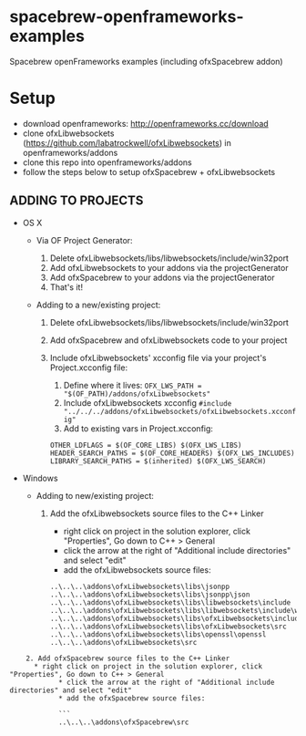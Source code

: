 spacebrew-openframeworks-examples
=================================

Spacebrew openFrameworks examples (including ofxSpacebrew addon)

Setup
=================================
* download openframeworks: http://openframeworks.cc/download
* clone ofxLibwebsockets (https://github.com/labatrockwell/ofxLibwebsockets) in openframeworks/addons
* clone this repo into openframeworks/addons
* follow the steps below to setup ofxSpacebrew + ofxLibwebsockets 

ADDING TO PROJECTS
------------
* OS X
	* Via OF Project Generator:
		1. Delete ofxLibwebsockets/libs/libwebsockets/include/win32port
		2. Add ofxLibwebsockets to your addons via the projectGenerator
		3. Add ofxSpacebrew to your addons via the projectGenerator
		4. That's it!

	* Adding to a new/existing project:
		1. Delete ofxLibwebsockets/libs/libwebsockets/include/win32port
  		2. Add ofxSpacebrew and ofxLibwebsockets code to your project
		3. Include ofxLibwebsockets' xcconfig file via your project's Project.xcconfig file:
			1. Define where it lives: 
			```OFX_LWS_PATH = "$(OF_PATH)/addons/ofxLibwebsockets"```
			2. Include ofxLibwebsockets xcconfig
			```#include "../../../addons/ofxLibwebsockets/ofxLibwebsockets.xcconfig"```
			2. Add to existing vars in Project.xcconfig:
			
			```
			OTHER_LDFLAGS = $(OF_CORE_LIBS) $(OFX_LWS_LIBS)
			HEADER_SEARCH_PATHS = $(OF_CORE_HEADERS) $(OFX_LWS_INCLUDES)
			LIBRARY_SEARCH_PATHS = $(inherited) $(OFX_LWS_SEARCH)
			```

* Windows
	* Adding to new/existing project: 
		1. Add the ofxLibwebsockets source files to the C++ Linker
			* right click on project in the solution explorer, click "Properties", Go down to C++ > General
			* click the arrow at the right of "Additional include directories" and select "edit"
			* add the ofxLibwebsockets source files:
			
			```
			..\..\..\addons\ofxLibwebsockets\libs\jsonpp
			..\..\..\addons\ofxLibwebsockets\libs\jsonpp\json
			..\..\..\addons\ofxLibwebsockets\libs\libwebsockets\include
			..\..\..\addons\ofxLibwebsockets\libs\libwebsockets\include\win32port
			..\..\..\addons\ofxLibwebsockets\libs\ofxLibwebsockets\include
			..\..\..\addons\ofxLibwebsockets\libs\ofxLibwebsockets\src
			..\..\..\addons\ofxLibwebsockets\libs\openssl\openssl
			..\..\..\addons\ofxLibwebsockets\src
```
    2. Add ofxSpacebrew source files to the C++ Linker
      * right click on project in the solution explorer, click "Properties", Go down to C++ > General
			* click the arrow at the right of "Additional include directories" and select "edit"
			* add the ofxSpacebrew source files:
			
			```
			..\..\..\addons\ofxSpacebrew\src
```
